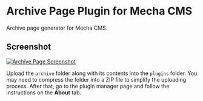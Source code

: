 Archive Page Plugin for Mecha CMS
=================================

Archive page generator for Mecha CMS.

Screenshot
----------

[![Archive Page Screenshot](http://lh6.googleusercontent.com/-782TBGf7FkA/U22Jf9EZ5dI/AAAAAAAAB7g/3bIofp7oXPE/s400/archive-page-plugin-for-mecha-cms.png)](http://lh6.googleusercontent.com/-782TBGf7FkA/U22Jf9EZ5dI/AAAAAAAAB7g/3bIofp7oXPE/s1600/archive-page-plugin-for-mecha-cms.png)

Upload the `archive` folder along with its contents into the `plugins` folder. You may need to compress the folder into a ZIP file to simplify the uploading process. After that, go to the plugin manager page and follow the instructions on the **About** tab.